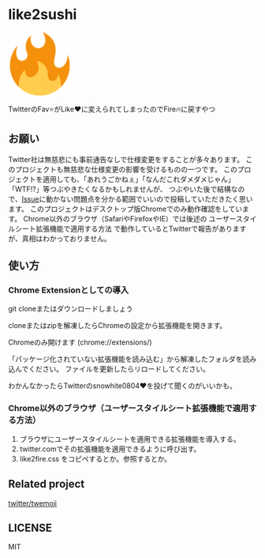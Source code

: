# like2sushi
![icon](icon.png)

TwitterのFav:star:がLike:heart:に変えられてしまったのでFire:fire:に戻すやつ

## お願い
Twitter社は無慈悲にも事前通告なしで仕様変更をすることが多々あります。
このプロジェクトも無慈悲な仕様変更の影響を受けるものの一つです。
このプロジェクトを適用しても、「あれうごかねぇ」「なんだこれダメダメじゃん」「WTF!?」等つぶやきたくなるかもしれませんが、
つぶやいた後で結構なので、[Issue](https://github.com/snowhite0804/like2fire/issues)に動かない問題点を分かる範囲でいいので投稿していただきたく思います。
このプロジェクトはデスクトップ版Chromeでのみ動作確認をしています。
Chrome以外のブラウザ（SafariやFirefoxやIE）では後述の ユーザースタイルシート拡張機能で適用する方法 で動作しているとTwitterで報告がありますが、真相はわかっておりません。

## 使い方

### Chrome Extensionとしての導入

git cloneまたはダウンロードしましょう

cloneまたはzipを解凍したらChromeの設定から拡張機能を開きます。

Chromeのみ開けます (chrome://extensions/) 

「パッケージ化されていない拡張機能を読み込む」から解凍したフォルダを読み込んでください。
ファイルを更新したらリロードしてください。


わかんなかったらTwitterのsnowhite0804:heart:を投げて聞くのがいいかも。

### Chrome以外のブラウザ（ユーザースタイルシート拡張機能で適用する方法）

1. ブラウザにユーザースタイルシートを適用できる拡張機能を導入する。
2. twitter.comでその拡張機能を適用できるように呼び出す。
3. like2fire.css をコピペするとか。参照するとか。



## Related project

[twitter/twemoji](https://github.com/twitter/twemoji)

## LICENSE

MIT
